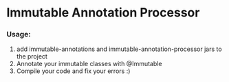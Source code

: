 # Immutable Annotation Processor

### Usage:
1. add immutable-annotations and immutable-annotation-processor jars to the project
2. Annotate your immutable classes with @Immutable
3. Compile your code and fix your errors :)


